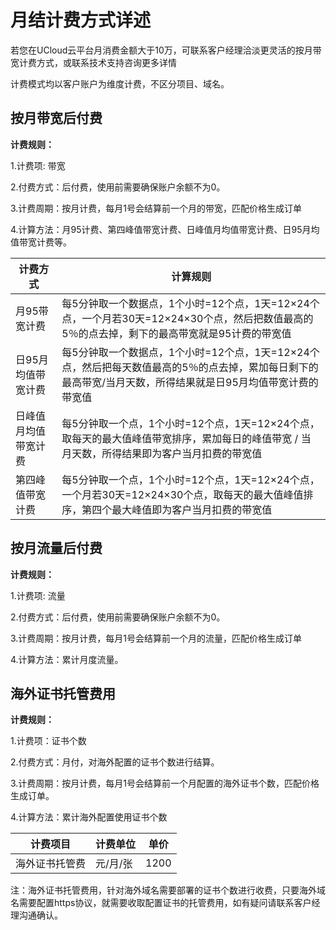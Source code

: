 # 月结计费方式详述

若您在UCloud云平台月消费金额大于10万，可联系客户经理洽淡更灵活的按月带宽计费方式，或联系技术支持咨询更多详情

计费模式均以客户账户为维度计费，不区分项目、域名。

## 按月带宽后付费

**计费规则：**

1.计费项: 带宽

2.付费方式：后付费，使用前需要确保账户余额不为0。

3.计费周期：按月计费，每月1号会结算前一个月的带宽，匹配价格生成订单

4.计算方法：月95计费、第四峰值带宽计费、日峰值月均值带宽计费、日95月均值带宽计费等。

|计费方式|计算规则|
|------|-----|
|月95带宽计费|每5分钟取一个数据点，1个小时=12个点，1天=12×24个点，一个月若30天=12×24×30个点，然后把数值最高的5％的点去掉，剩下的最高带宽就是95计费的带宽值|
|日95月均值带宽计费|每5分钟取一个数据点，1个小时=12个点，1天=12×24个点，然后把每天数值最高的5％的点去掉，累加每日剩下的最高带宽/当月天数，所得结果就是日95月均值带宽计费的带宽值|
|日峰值月均值带宽计费|每5分钟取一个点，1个小时=12个点，1天=12×24个点，取每天的最大值峰值带宽排序，累加每日的峰值带宽 / 当月天数，所得结果即为客户当月扣费的带宽值|
|第四峰值带宽计费|每5分钟取一个点，1个小时=12个点，1天=12×24个点，一个月若30天=12×24×30个点，取每天的最大值峰值排序，第四个最大峰值即为客户当月扣费的带宽值|

## 按月流量后付费

**计费规则：**

1.计费项: 流量

2.付费方式：后付费，使用前需要确保账户余额不为0。

3.计费周期：按月计费，每月1号会结算前一个月的流量，匹配价格生成订单

4.计算方法：累计月度流量。

## 海外证书托管费用

**计费规则：**

1.计费项：证书个数

2.付费方式：月付，对海外配置的证书个数进行结算。

3.计费周期：按月计费，每月1号会结算前一个月配置的海外证书个数，匹配价格生成订单。

4.计算方法：累计海外配置使用证书个数

|  计费项目  |   计费单位  |  单价  |
|------------|-----------|----------|
|海外证书托管费|元/月/张|1200|

注：海外证书托管费用，针对海外域名需要部署的证书个数进行收费，只要海外域名需要配置https协议，就需要收取配置证书的托管费用，如有疑问请联系客户经理沟通确认。
